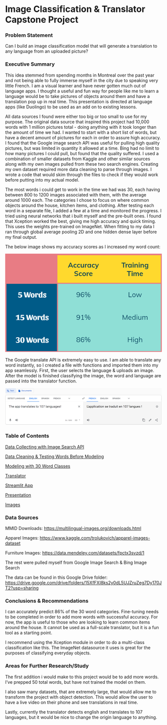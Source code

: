 # Image Classification & Translator Capstone Project

### Problem Statement
 
Can I build an image classification model that will generate a translation to any language from an uploaded picture?

### Executive Summary
 
This idea stemmed from spending months in Montreal over the past year and not being able to fully immerse myself in the city due to speaking very little French. I am a visual learner and have never gotten much out of language apps. I thought a useful and fun way for people like me to learn a language would be to take pictures of objects around them and have a translation pop up in real time. This presentation is directed at language apps (like Duolingo) to be used as an add on to existing lessons.

All data sources I found were either too big or too small to use for my purpose. The original data source that inspired this project had 10,000 words with 1 million pictures total - doing anything with it took longer than the amount of time we had. I wanted to start with a short list of words, but have a decent amount of pictures for each in order to assure high accuracy. I found that the Google image search API was useful for pulling high quality pictures, but was limited in quantity it allowed at a time. Bing had no limit to how many pictures I could pull, but found that the quality suffered. I used a combination of smaller datasets from Kaggle and other similar sources along with my own images pulled from these two search engines. Creating my own dataset required more data cleaning to parse through images. I wrote a code that would skim through the files to check if they would work before putting into my actual model.

The most words i could get to work in the time we had was 30, each having between 800 to 1200 images associated with them, with the average around 1000 each. The categories I chose to focus on where common objects around the house, kitchen items, and clothing. After testing each word in a separate file, I added a few at a time and monitored the progress. I tried using neural networks that i built myself and the pre-built ones. I found that Xception worked the best, giving me high accuracy and quick timing. This uses the weights pre-trained on ImageNet. When fitting to my data I ran through global average pooling 2D and one hidden dense layer before my final output.

The below image shows my accuracy scores as I increased my word count:

<img src = "images/results_by_wordcount.png"> 

The Google translate API is extremely easy to use. I am able to translate any word instantly, so I created a file with functions and imported them into my app seamlessly. First, the user selects the language & uploads an image. After the model is finished classifying the image, the word and language are passed into the translator function.

<img src = "images/google_translate.png"> 

### Table of Contents

[Data Collecting with Image Search API](imagesearch.ipynb)

[Data Cleaning & Testing  Words Before Modeling](purgatory_testing.ipynb)

[Modeling with 30 Word Classes](model_30.ipynb)

[Translator](translator.ipynb)

[Streamlit App](translator_app.py) 

[Presentation](capstone_translator.pdf)

[Images](images/)
 
### Data Sources

MMID Downloads: https://multilingual-images.org/downloads.html

Apparel Images: https://www.kaggle.com/trolukovich/apparel-images-dataset

Furniture Images: https://data.mendeley.com/datasets/fpctx3svzd/1

The rest were pulled myself from Google Image Search & Bing Image Search

The data can be found in this Google Drive folder:
https://drive.google.com/drive/folders/15XfFXI8ks2y0dL5UJZruZeg7Dy170JT2?usp=sharing


### Conclusions & Recommendations

I can accurately predict 86% of the 30 word categories. Fine-tuning needs to be completed in order to add more words with successful accuracy. For now, the app is useful to those who are looking to learn common items around the house. It cannot be used as a full-scale translator, but it is a fun tool as a starting point.

I recommend using the Xception module in order to do a multi-class classification like this. The ImageNet datasource it uses is great for the purposes of classifying everyday objects.

### Areas for Further Research/Study

The first addition i would make to this project would be to add more words. I’ve prepped 50 total words, but have not trained the model on them. 

I also saw many datasets, that are extremely large, that would allow me to transform the project with object detection. This would allow the user to have a live video on their phone and see translations in real time.

Lastly, currently the translator detects english and translates to 107 languages, but it would be nice to change the origin language to anything.
